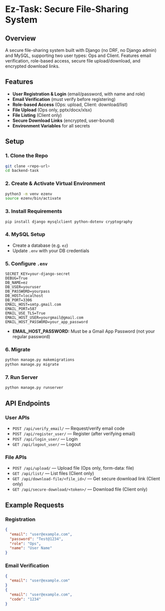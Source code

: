 # Ez-Task: Secure File-Sharing System

## Overview
A secure file-sharing system built with Django (no DRF, no Django admin) and MySQL, supporting two user types: Ops and Client. Features email verification, role-based access, secure file upload/download, and encrypted download links.

## Features
- **User Registration & Login** (email/password, with name and role)
- **Email Verification** (must verify before registering)
- **Role-based Access** (Ops: upload, Client: download/list)
- **File Upload** (Ops only, pptx/docx/xlsx)
- **File Listing** (Client only)
- **Secure Download Links** (encrypted, user-bound)
- **Environment Variables** for all secrets

## Setup

### 1. Clone the Repo
```bash
git clone <repo-url>
cd backend-task
```

### 2. Create & Activate Virtual Environment
```bash
python3 -m venv ezenv
source ezenv/bin/activate
```

### 3. Install Requirements
```bash
pip install django mysqlclient python-dotenv cryptography
```

### 4. MySQL Setup
- Create a database (e.g. `ez`)
- Update `.env` with your DB credentials

### 5. Configure `.env`
```
SECRET_KEY=your-django-secret
DEBUG=True
DB_NAME=ez
DB_USER=youruser
DB_PASSWORD=yourpass
DB_HOST=localhost
DB_PORT=3306
EMAIL_HOST=smtp.gmail.com
EMAIL_PORT=587
EMAIL_USE_TLS=True
EMAIL_HOST_USER=yourgmail@gmail.com
EMAIL_HOST_PASSWORD=your_app_password
```
- **EMAIL_HOST_PASSWORD:** Must be a Gmail App Password (not your regular password)

### 6. Migrate
```bash
python manage.py makemigrations
python manage.py migrate
```

### 7. Run Server
```bash
python manage.py runserver
```

## API Endpoints

### **User APIs**
- `POST /api/verify_email/` — Request/verify email code
- `POST /api/register_user/` — Register (after verifying email)
- `POST /api/login_user/` — Login
- `GET /api/logout_user/` — Logout

### **File APIs**
- `POST /api/upload/` — Upload file (Ops only, form-data: file)
- `GET /api/list/` — List files (Client only)
- `GET /api/download-file/<file_id>/` — Get secure download link (Client only)
- `GET /api/secure-download/<token>/` — Download file (Client only)

## Example Requests

### Registration
```json
{
  "email": "user@example.com",
  "password": "Test@1234",
  "role": "Ops",
  "name": "User Name"
}
```

### Email Verification
```json
{
  "email": "user@example.com"
}
{
  "email": "user@example.com",
  "code": "1234"
}
```